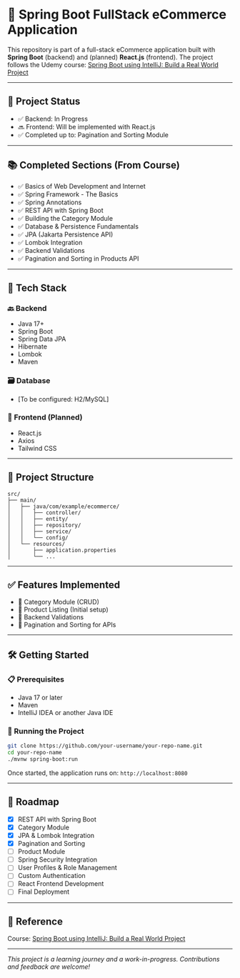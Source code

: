 # 🛒 Spring Boot FullStack eCommerce Application

This repository is part of a full-stack eCommerce application built with **Spring Boot** (backend) and (planned) **React.js** (frontend).
The project follows the Udemy course:
[Spring Boot using IntelliJ: Build a Real World Project](https://www.udemy.com/course/spring-boot-using-intellij-build-a-real-world-project/)

---

## 🚧 Project Status

- ✅ Backend: In Progress
- 🔜 Frontend: Will be implemented with React.js
- ✅ Completed up to: Pagination and Sorting Module

---

## 📚 Completed Sections (From Course)

- ✅ Basics of Web Development and Internet
- ✅ Spring Framework - The Basics
- ✅ Spring Annotations
- ✅ REST API with Spring Boot
- ✅ Building the Category Module
- ✅ Database & Persistence Fundamentals
- ✅ JPA (Jakarta Persistence API)
- ✅ Lombok Integration
- ✅ Backend Validations
- ✅ Pagination and Sorting in Products API

---

## 🧰 Tech Stack

### 🔙 Backend
- Java 17+
- Spring Boot
- Spring Data JPA
- Hibernate
- Lombok
- Maven

### 🗃️ Database
- [To be configured: H2/MySQL]

### 🎨 Frontend (Planned)
- React.js
- Axios
- Tailwind CSS

---

## 📂 Project Structure

```
src/
├── main/
│   ├── java/com/example/ecommerce/
│   │   ├── controller/
│   │   ├── entity/
│   │   ├── repository/
│   │   ├── service/
│   │   └── config/
│   └── resources/
│       ├── application.properties
│       └── ...
```

---

## ✅ Features Implemented

- 🔹 Category Module (CRUD)
- 🔹 Product Listing (Initial setup)
- 🔹 Backend Validations
- 🔹 Pagination and Sorting for APIs

---

## 🛠️ Getting Started

### 📋 Prerequisites
- Java 17 or later
- Maven
- IntelliJ IDEA or another Java IDE

### 🚀 Running the Project

```bash
git clone https://github.com/your-username/your-repo-name.git
cd your-repo-name
./mvnw spring-boot:run
```

Once started, the application runs on:
`http://localhost:8080`

---

## 📌 Roadmap

- [x] REST API with Spring Boot
- [x] Category Module
- [x] JPA & Lombok Integration
- [x] Pagination and Sorting
- [ ] Product Module
- [ ] Spring Security Integration
- [ ] User Profiles & Role Management
- [ ] Custom Authentication
- [ ] React Frontend Development
- [ ] Final Deployment

---

## 📖 Reference

Course: [Spring Boot using IntelliJ: Build a Real World Project](https://www.udemy.com/course/spring-boot-using-intellij-build-a-real-world-project/)

---

_This project is a learning journey and a work-in-progress. Contributions and feedback are welcome!_